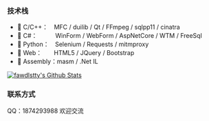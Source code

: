 ### 技术栈

- 🍎 C/C++：　MFC / duilib / Qt / FFmpeg / sqlpp11 / cinatra
- 🍐 C#：　　　WinForm / WebForm / AspNetCore / WTM / FreeSql
- 🍋 Python：　Selenium / Requests / mitmproxy
- 🍌 Web：　　HTML5 / JQuery / Bootstrap
- 🍉 Assembly：masm / .Net IL

[![fawdlstty's Github Stats](https://github-readme-stats.vercel.app/api?username=fawdlstty&show_icons=true)](https://github.com/anuraghazra/github-readme-stats)

### 联系方式

QQ：1874293988 欢迎交流
